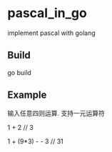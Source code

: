 # pascal_in_go
implement pascal  with golang  



## Build
go build

## Example
输入任意四则运算. 支持一元运算符


1 + 2     // 3

1 + (9*3) - - 3    // 31

